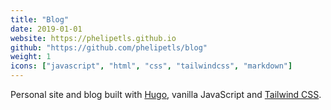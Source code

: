 ```yaml
---
title: "Blog"
date: 2019-01-01
website: https://phelipetls.github.io
github: "https://github.com/phelipetls/blog"
weight: 1
icons: ["javascript", "html", "css", "tailwindcss", "markdown"]
---
```


Personal site and blog built with [Hugo](https://gohugo.io/), vanilla
JavaScript and [Tailwind CSS](https://tailwindcss.com/).
